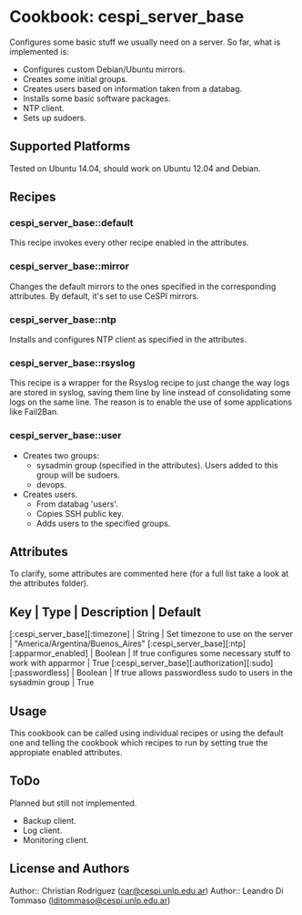 # Cookbook: cespi_server_base

Configures some basic stuff we usually need on a server. So far, what is implemented is:

* Configures custom Debian/Ubuntu mirrors.
* Creates some initial groups.
* Creates users based on information taken from a databag.
* Installs some basic software packages.
* NTP client.
* Sets up sudoers.

## Supported Platforms

Tested on Ubuntu 14.04, should work on Ubuntu 12.04 and Debian.

## Recipes

### cespi_server_base::default

This recipe invokes every other recipe enabled in the attributes.

### cespi_server_base::mirror

Changes the default mirrors to the ones specified in the corresponding attributes. By default, it's set to use CeSPI mirrors.

### cespi_server_base::ntp

Installs and configures NTP client as specified in the attributes.

### cespi_server_base::rsyslog

This recipe is a wrapper for the Rsyslog recipe to just change the way logs are stored in syslog, saving them line by line instead of consolidating some logs on the same line. The reason is to enable the use of some applications like Fail2Ban.

### cespi_server_base::user

* Creates two groups:
  * sysadmin group (specified in the attributes). Users added to this group will be sudoers.
  * devops.
* Creates users.
  * From databag 'users'.
  * Copies SSH public key.
  * Adds users to the specified groups.

## Attributes

To clarify, some attributes are commented here (for a full list take a look at the attributes folder).

Key | Type | Description | Default
----------------------------------
[:cespi_server_base][:timezone] | String | Set timezone to use on the server | "America/Argentina/Buenos_Aires"
[:cespi_server_base][:ntp][:apparmor_enabled] | Boolean | If true configures some necessary stuff to work with apparmor | True
[:cespi_server_base][:authorization][:sudo][:passwordless] | Boolean | If true allows passwordless sudo to users in the sysadmin group | True

## Usage

This cookbook can be called using individual recipes or using the default one and telling the cookbook which recipes to run by setting true the appropiate enabled attributes. 

## ToDo

Planned but still not implemented.

* Backup client.
* Log client.
* Monitoring client.

## License and Authors

Author:: Christian Rodriguez (<car@cespi.unlp.edu.ar>)
Author:: Leandro Di Tommaso (<lditommaso@cespi.unlp.edu.ar>)
